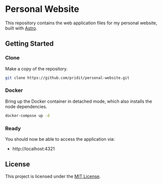 # Personal Website

This repository contains the web application files for my personal website, built with [Astro](https://astro.build/).

## Getting Started

### Clone

Make a copy of the repository.

```bash
git clone https://github.com/pridit/personal-website.git
```

### Docker

Bring up the Docker container in detached mode, which also installs the node dependencies.

```bash
docker-compose up -d
```

### Ready

You should now be able to access the application via:

- http://localhost:4321

## License

This project is licensed under the [MIT License](LICENSE).
